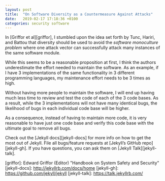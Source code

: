 ```yaml
---
layout: post
title:  "On Software Diversity as a Countermeasure Against Attacks"
date:   2019-02-17 17:18:36 +0100
categories: security software
---
```

In [Griffor et al][griffor], I stumbled upon the idea set forth by Tunc, Hariri, and Battou that diversity should be used to avoid the _software monoculture problem_ where one attack vector can successfully attack many instances of the same software module.

While this seems to be a reasonable proposition at first, I think the authors underestimate the effort needed to maintain the software. As an example, if I have 3 implementations of the same functionality in 3 different programming languages, my maintenance effort needs to be 3 times as high.

Without having more people to maintain the software, I will end up having much less time to review and test the code of each of the 3 code bases. As a result, while the 3 implementations will not have many identical bugs, the likelihood of bugs in each individual code base will be higher.

As a consequence, instead of having to maintain more code, it is very reasonable to have just one code base and verify this code base with the ultimate goal to remove all bugs.


Check out the [Jekyll docs][jekyll-docs] for more info on how to get the most out of Jekyll. File all bugs/feature requests at [Jekyll’s GitHub repo][jekyll-gh]. If you have questions, you can ask them on [Jekyll Talk][jekyll-talk].

[griffor]: Edward Griffor (Editor) "Handbook on System Safety and Security"
[jekyll-docs]: http://jekyllrb.com/docs/home
[jekyll-gh]:   https://github.com/jekyll/jekyll
[jekyll-talk]: https://talk.jekyllrb.com/
